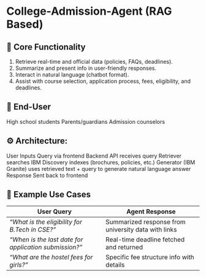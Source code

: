 # College-Admission-Agent (RAG Based)

## 📌 Core Functionality
1. Retrieve real-time and official data (policies, FAQs, deadlines).
2. Summarize and present info in user-friendly responses.
3. Interact in natural language (chatbot format).
4. Assist with course selection, application process, fees, eligibility, and deadlines.

## 🎯 End-User
High school students
Parents/guardians
Admission counselors

## ⚙️ Architecture:
User Inputs Query via frontend
Backend API receives query
Retriever searches IBM Discovery indexes (brochures, policies, etc.)
Generator (IBM Granite) uses retrieved text + query to generate natural language answer
Response Sent back to frontend


## 📅 Example Use Cases
| User Query                                            | Agent Response                                      |
| ----------------------------------------------------- | --------------------------------------------------- |
| *“What is the eligibility for B.Tech in CSE?”*        | Summarized response from university data with links |
| *“When is the last date for application submission?”* | Real-time deadline fetched and returned             |
| *“What are the hostel fees for girls?”*               | Specific fee structure info with details            |



